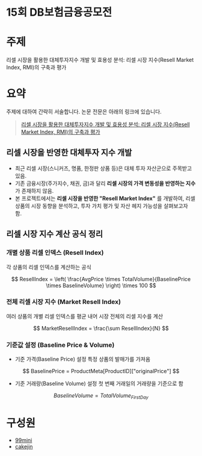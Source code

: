 # 15회 DB보험금융공모전

# 주제

리셀 시장을 활용한 대체투자지수 개발 및 효용성 분석: 리셀 시장 지수(Resell Market Index, RMI)의 구축과 평가

# 요약

주제에 대하여 간략히 서술합니다. 논문 전문은 아래의 링크에 있습니다.

> [리셀 시장을 활용한 대체투자지수 개발 및 효용성 분석: 리셀 시장 지수(Resell Market Index, RMI)의 구축과 평가](./docs/DB보험금융공모전_수학과컴퓨터.docx)

## 리셀 시장을 반영한 대체투자 지수 개발

- 최근 리셀 시장(스니커즈, 명품, 한정판 상품 등)은 대체 투자 자산군으로 주목받고 있음.
- 기존 금융시장(주가지수, 채권, 금)과 달리 **리셀 시장의 가격 변동성을 반영하는 지수**가 존재하지 않음.
- 본 프로젝트에서는 **리셀 시장을 반영한 "Resell Market Index"** 를 개발하여, 리셀 상품의 시장 동향을 분석하고, 투자 가치 평가 및 자산 헤지 가능성을 살펴보고자 함.

## 리셀 시장 지수 계산 공식 정리

### 개별 상품 리셀 인덱스 (Resell Index)

각 상품의 리셀 인덱스를 계산하는 공식

$$
ResellIndex = \left( \frac{AvgPrice \times TotalVolume}{BaselinePrice \times BaselineVolume} \right) \times 100
$$

### 전체 리셀 시장 지수 (Market Resell Index)

여러 상품의 개별 리셀 인덱스를 평균 내어 시장 전체의 리셀 지수를 계산

$$
MarketResellIndex = \frac{\sum ResellIndex}{N}
$$

### 기준값 설정 (Baseline Price & Volume)

- 기준 가격(Baseline Price) 설정
  특정 상품의 발매가를 가져옴

$$
BaselinePrice = ProductMeta[ProductID]["originalPrice"]
$$

- 기준 거래량(Baseline Volume) 설정
  첫 번째 거래일의 거래량을 기준으로 함

$$
BaselineVolume = TotalVolume_{FirstDay}
$$

# 구성원

- [99mini](https://github.com/99mini/)
- [cakejin](https://github.com/cakejin)
